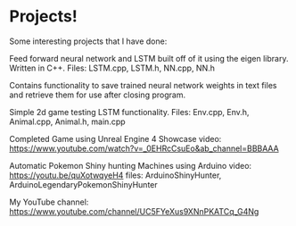 # Projects!
Some interesting projects that I have done:

Feed forward neural network and LSTM built off of it using the eigen library. Written in C++. Files: LSTM.cpp, LSTM.h, NN.cpp, NN.h

Contains functionality to save trained neural network weights in text files and retrieve them for use after closing program.

Simple 2d game testing LSTM functionality. Files: Env.cpp, Env.h, Animal.cpp, Animal.h, main.cpp


Completed Game using Unreal Engine 4 Showcase video: https://www.youtube.com/watch?v=_0EHRcCsuEo&ab_channel=BBBAAA

Automatic Pokemon Shiny hunting Machines using Arduino video: https://youtu.be/quXotwqyeH4
files: ArduinoShinyHunter, ArduinoLegendaryPokemonShinyHunter

My YouTube channel: https://www.youtube.com/channel/UC5FYeXus9XNnPKATCq_G4Ng
